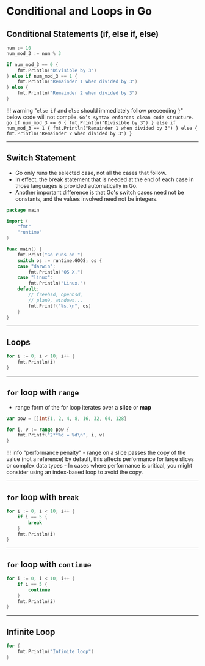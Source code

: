 # Conditional and Loops in Go

## Conditional Statements (if, else if, else)

```go
num := 10
num_mod_3 := num % 3

if num_mod_3 == 0 {
    fmt.Println("Divisible by 3")
} else if num_mod_3 == 1 {
    fmt.Println("Remainder 1 when divided by 3")
} else {
    fmt.Println("Remainder 2 when divided by 3")
}
```

!!! warning "`else if` and `else` should immediately follow preceeding `}`"
    below code will not compile. `Go’s syntax enforces clean code structure`.
    ```go
    if num_mod_3 == 0 {
        fmt.Println("Divisible by 3")
    }
    else if num_mod_3 == 1 {
        fmt.Println("Remainder 1 when divided by 3")
    }
    else {
        fmt.Println("Remainder 2 when divided by 3")
    }
    ```

---

## Switch Statement

- Go only runs the selected case, not all the cases that follow.
- In effect, the break statement that is needed at the end of each case in those languages is provided automatically in Go.
- Another important difference is that Go's switch cases need not be constants, and the values involved need not be integers.

```go
package main

import (
	"fmt"
	"runtime"
)

func main() {
	fmt.Print("Go runs on ")
	switch os := runtime.GOOS; os {
	case "darwin":
		fmt.Println("OS X.")
	case "linux":
		fmt.Println("Linux.")
	default:
		// freebsd, openbsd,
		// plan9, windows...
		fmt.Printf("%s.\n", os)
	}
}
```

---

## Loops

```go
for i := 0; i < 10; i++ {
    fmt.Println(i)
}
```

---

## `for` loop with `range`

- range form of the for loop iterates over a **slice** or **map**

```go
var pow = []int{1, 2, 4, 8, 16, 32, 64, 128}

for i, v := range pow {
    fmt.Printf("2**%d = %d\n", i, v)
}
```

!!! info "performance penalty"
    - range on a slice passes the copy of the value (not a reference) by default, this affects performance for large slices or complex data types
    - In cases where performance is critical, you might consider using an index-based loop to avoid the copy.

---

## `for` loop with `break`

```go
for i := 0; i < 10; i++ {
    if i == 5 {
        break
    }
    fmt.Println(i)
}
```

---

## `for` loop with `continue`

```go
for i := 0; i < 10; i++ {
    if i == 5 {
        continue
    }
    fmt.Println(i)
}
```

---

## Infinite Loop

```go
for {
    fmt.Println("Infinite loop")
}
```
